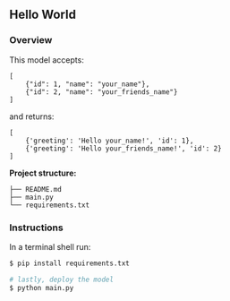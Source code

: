 ## Hello World
### Overview

This model accepts:

```
[
    {"id": 1, "name": "your_name"}, 
    {"id": 2, "name": "your_friends_name"}
]
```

and returns:

```
[
    {'greeting': 'Hello your_name!', 'id': 1},
    {'greeting': 'Hello your_friends_name!', 'id': 2}
]
```

**Project structure:**

```
├── README.md
├── main.py
└── requirements.txt
```

### Instructions

In a terminal shell run:

```bash
$ pip install requirements.txt

# lastly, deploy the model
$ python main.py
```
